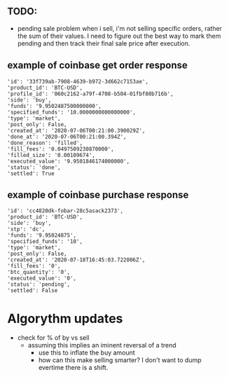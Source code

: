 ## TODO:
- pending sale problem
    when i sell, i'm not selling specific orders, rather the sum of their values.
    I need to figure out the best way to mark them pending and then track their
    final sale price after execution.


## example of coinbase get order response 
```
'id': '33f739ab-7908-4639-b972-3d662c7153ae',
'product_id': 'BTC-USD',
'profile_id': '060c2162-a79f-4708-b504-01fbf80b716b',
'side': 'buy',
'funds': '9.9502487500000000',
'specified_funds': '10.0000000000000000',
'type': 'market',
'post_only': False,
'created_at': '2020-07-06T00:21:00.390029Z',
'done_at': '2020-07-06T00:21:00.394Z',
'done_reason': 'filled',
'fill_fees': '0.0497509230870000',
'filled_size': '0.00109674',
'executed_value': '9.9501846174000000',
'status': 'done',
'settled': True
```
  

## example of coinbase purchase response 
```
'id': 'cc4820dk-fobar-28c5asack2373',
'product_id': 'BTC-USD',
'side': 'buy',
'stp': 'dc',
'funds': '9.95024875',
'specified_funds': '10',
'type': 'market',
'post_only': False,
'created_at': '2020-07-18T16:45:03.722006Z',
'fill_fees': '0',
'btc_quantity': '0',
'executed_value': '0',
'status': 'pending',
'settled': False
```

# Algorythm updates
- check for % of by vs sell
  - assuming this implies an iminent reversal of a trend
    - use this to inflate the buy amount
    - how can this make selling smarter?  I don't want to dump evertime there is a shift.

